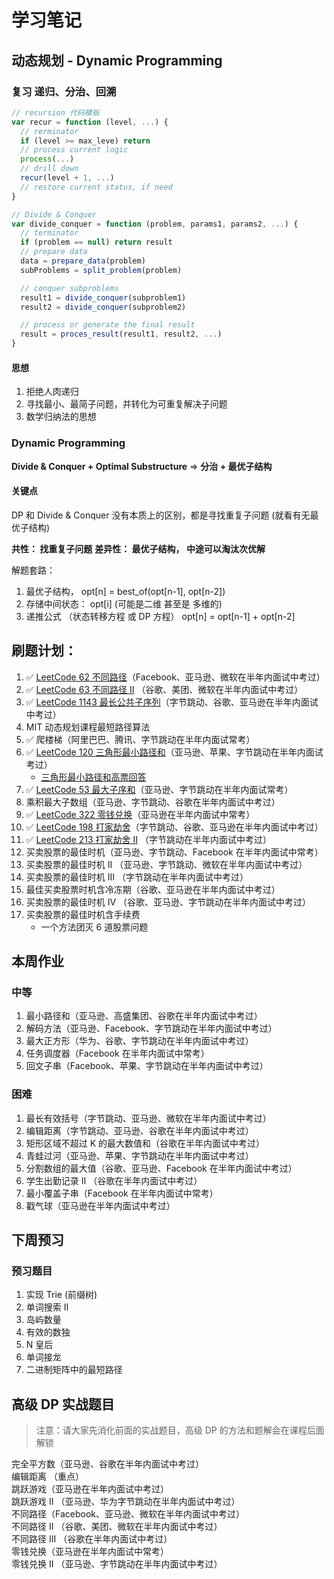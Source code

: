 # 学习笔记

## 动态规划 - Dynamic Programming
### 复习 递归、分治、回溯
```javascript
// recursion 代码模板
var recur = function (level, ...) {
  // rerminator
  if (level >= max_leve) return 
  // process current logic
  process(...)
  // drill down
  recur(level + 1, ...)
  // restore current status, if need
}
```

```javascript 
// Divide & Conquer
var divide_conquer = function (problem, params1, params2, ...) {
  // terminator
  if (problem == null) return result
  // prepare data
  data = prepare_data(problem)
  subProblems = split_problem(problem)

  // conquer subproblems
  result1 = divide_conquer(subproblem1)
  result2 = divide_conquer(subproblem2)

  // process or generate the final result
  result = proces_result(result1, result2, ...)
}
```

#### 思想
1. 拒绝人肉递归
2. 寻找最小、最简子问题，并转化为可重复解决子问题
3. 数学归纳法的思想

### Dynamic Programming
**Divide & Conquer + Optimal Substructure** => **分治 + 最优子结构**

#### 关键点
DP 和 Divide & Conquer 没有本质上的区别，都是寻找重复子问题 (就看有无最优子结构)

**共性： 找重复子问题**
**差异性： 最优子结构， 中途可以淘汰次优解** 

解题套路：
1. 最优子结构， opt[n] = best_of(opt[n-1], opt[n-2])
2. 存储中间状态： opt[i] (可能是二维 甚至是 多维的)
3. 递推公式 （状态转移方程 或 DP 方程）
    opt[n] = opt[n-1] + opt[n-2]




## 刷题计划：
1. ✅ [LeetCode 62 不同路径](./Day1/README.md#1)（Facebook、亚马逊、微软在半年内面试中考过）
2. ✅ [LeetCode 63 不同路径 II](./Day01/README.md#2) （谷歌、美团、微软在半年内面试中考过）
3. ✅ [LeetCode 1143 最长公共子序列](./Day1/README.md#3)（字节跳动、谷歌、亚马逊在半年内面试中考过）
4. MIT 动态规划课程最短路径算法
5. ✅ 爬楼梯（阿里巴巴、腾讯、字节跳动在半年内面试常考）
6. ✅ [LeetCode 120 三角形最小路径和](./Day2/README.md#1)（亚马逊、苹果、字节跳动在半年内面试考过）
    * [三角形最小路径和高票回答](https://leetcode.com/problems/triangle/discuss/38735/Python-easy-to-understand-solutions-(top-down-bottom-up))
7. ✅ [LeetCode 53 最大子序和](../questions/leetcode.53.md)（亚马逊、字节跳动在半年内面试常考）
8. 乘积最大子数组（亚马逊、字节跳动、谷歌在半年内面试中考过）
9. ✅ [LeetCode 322 零钱兑换](../questions/leetcode.322.md)（亚马逊在半年内面试中常考）
10. ✅ [LeetCode 198 打家劫舍](./Day2/README.md#1)（字节跳动、谷歌、亚马逊在半年内面试中考过）
11. ✅ [LeetCode 213 打家劫舍 II](./Day3/README.md#1) （字节跳动在半年内面试中考过）
12. 买卖股票的最佳时机（亚马逊、字节跳动、Facebook 在半年内面试中常考）
13. 买卖股票的最佳时机 II （亚马逊、字节跳动、微软在半年内面试中考过）
14. 买卖股票的最佳时机 III （字节跳动在半年内面试中考过）
15. 最佳买卖股票时机含冷冻期（谷歌、亚马逊在半年内面试中考过）
16. 买卖股票的最佳时机 IV （谷歌、亚马逊、字节跳动在半年内面试中考过）
17. 买卖股票的最佳时机含手续费
    * 一个方法团灭 6 道股票问题

## 本周作业
### 中等
1. 最小路径和（亚马逊、高盛集团、谷歌在半年内面试中考过）
2. 解码方法（亚马逊、Facebook、字节跳动在半年内面试中考过）
3. 最大正方形（华为、谷歌、字节跳动在半年内面试中考过）
4. 任务调度器（Facebook 在半年内面试中常考）
5. 回文子串（Facebook、苹果、字节跳动在半年内面试中考过）

### 困难
1. 最长有效括号（字节跳动、亚马逊、微软在半年内面试中考过）
2. 编辑距离（字节跳动、亚马逊、谷歌在半年内面试中考过）
3. 矩形区域不超过 K 的最大数值和（谷歌在半年内面试中考过）
4. 青蛙过河（亚马逊、苹果、字节跳动在半年内面试中考过）
5. 分割数组的最大值（谷歌、亚马逊、Facebook 在半年内面试中考过）
6. 学生出勤记录 II （谷歌在半年内面试中考过）
7. 最小覆盖子串（Facebook 在半年内面试中常考）
8. 戳气球（亚马逊在半年内面试中考过）

## 下周预习
### 预习题目
1. 实现 Trie (前缀树)
2. 单词搜索 II
3. 岛屿数量
4. 有效的数独
5. N 皇后
6. 单词接龙
7. 二进制矩阵中的最短路径



## 高级 DP 实战题目
> 注意：请大家先消化前面的实战题目，高级 DP 的方法和题解会在课程后面解锁

完全平方数（亚马逊、谷歌在半年内面试中考过）  
编辑距离 （重点）  
跳跃游戏（亚马逊在半年内面试中考过）  
跳跃游戏 II （亚马逊、华为字节跳动在半年内面试中考过）  
不同路径（Facebook、亚马逊、微软在半年内面试中考过）  
不同路径 II （谷歌、美团、微软在半年内面试中考过）  
不同路径 III （谷歌在半年内面试中考过）  
零钱兑换（亚马逊在半年内面试中常考）  
零钱兑换 II （亚马逊、字节跳动在半年内面试中考过）  
